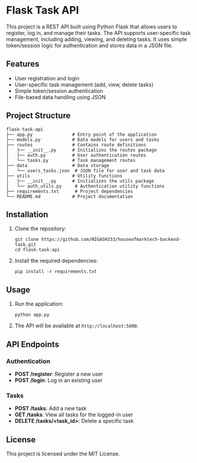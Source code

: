 # Flask Task API

This project is a REST API built using Python Flask that allows users to register, log in, and manage their tasks. The API supports user-specific task management, including adding, viewing, and deleting tasks. It uses simple token/session logic for authentication and stores data in a JSON file.

## Features

- User registration and login
- User-specific task management (add, view, delete tasks)
- Simple token/session authentication
- File-based data handling using JSON

## Project Structure

```
flask-task-api
├── app.py               # Entry point of the application
├── models.py            # Data models for users and tasks
├── routes               # Contains route definitions
│   ├── __init__.py      # Initializes the routes package
│   ├── auth.py          # User authentication routes
│   └── tasks.py         # Task management routes
├── data                 # Data storage
│   └── users_tasks.json  # JSON file for user and task data
├── utils                # Utility functions
│   ├── __init__.py      # Initializes the utils package
│   └── auth_utils.py     # Authentication utility functions
├── requirements.txt      # Project dependencies
└── README.md            # Project documentation
```

## Installation

1. Clone the repository:
   ```
   git clone https://github.com/NIGASH333/houseofmarktech-backend-task.git
   cd flask-task-api
   ```

2. Install the required dependencies:
   ```
   pip install -r requirements.txt
   ```

## Usage

1. Run the application:
   ```
   python app.py
   ```

2. The API will be available at `http://localhost:5000`.

## API Endpoints

### Authentication

- **POST /register**: Register a new user
- **POST /login**: Log in an existing user

### Tasks

- **POST /tasks**: Add a new task
- **GET /tasks**: View all tasks for the logged-in user
- **DELETE /tasks/<task_id>**: Delete a specific task

## License

This project is licensed under the MIT License.
